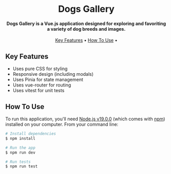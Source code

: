 <h1 align="center">
  <br>
  Dogs Gallery
  <br>
</h1>

<h4 align="center">Dogs Gallery is a Vue.js application designed for exploring and favoriting a variety of dog breeds and images.</h4>

<p align="center">
  <a href="#key-features">Key Features</a> •
  <a href="#how-to-use">How To Use</a> •
</p>

## Key Features

- Uses pure CSS for styling
- Responsive design (including modals)
- Uses Pinia for state management
- Uses vue-router for routing
- Uses vitest for unit tests

## How To Use

To run this application, you'll need [Node.js v19.0.0](https://nodejs.org/en/download/) (which comes with [npm](http://npmjs.com)) installed on your computer. From your command line:

```bash
# Install dependencies
$ npm install

# Run the app
$ npm run dev

# Run tests
$ npm run test
```
